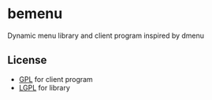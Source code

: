 bemenu
======

Dynamic menu library and client program inspired by dmenu

## License
* [GPL](LICENSE-CLIENT) for client program
* [LGPL](LICENSE-LIB) for library
